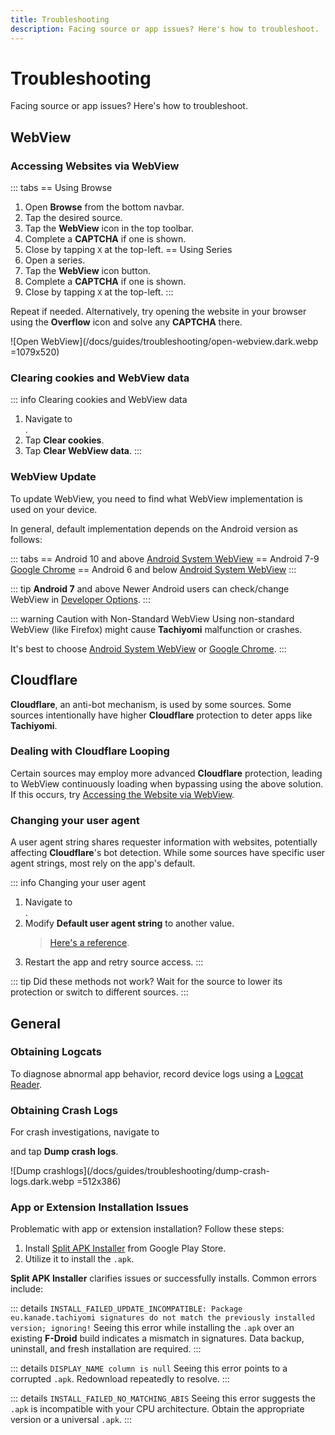 ```yaml
---
title: Troubleshooting
description: Facing source or app issues? Here's how to troubleshoot.
---
```


# Troubleshooting

Facing source or app issues?
Here's how to troubleshoot.

## WebView

### Accessing Websites via WebView

::: tabs
== Using Browse
1. Open **Browse** from the bottom navbar.
1. Tap the desired source.
1. Tap the **WebView** icon in the top toolbar.
1. Complete a **CAPTCHA** if one is shown.
1. Close by tapping `X` at the top-left.
== Using Series
1. Open a series.
1. Tap the **WebView** icon button.
1. Complete a **CAPTCHA** if one is shown.
1. Close by tapping `X` at the top-left.
:::

Repeat if needed.
Alternatively, try opening the website in your browser using the **Overflow** icon and solve any **CAPTCHA** there.

![Open WebView](/docs/guides/troubleshooting/open-webview.dark.webp =1079x520)

### Clearing cookies and WebView data
::: info Clearing cookies and WebView data
1. Navigate to <nav to="advanced" />.
1. Tap **Clear cookies**.
1. Tap **Clear WebView data**.
:::

### WebView Update
To update WebView, you need to find what WebView implementation is used on your device.

In general, default implementation depends on the Android version as follows:

::: tabs
== Android 10 and above
[Android System WebView](https://play.google.com/store/apps/details?id=com.google.android.webview)
== Android 7-9
[Google Chrome](https://play.google.com/store/apps/details?id=com.android.chrome)
== Android 6 and below
[Android System WebView](https://play.google.com/store/apps/details?id=com.google.android.webview)
:::

::: tip **Android 7** and above
Newer Android users can check/change WebView in [Developer Options](https://developer.android.com/studio/debug/dev-options).
:::

::: warning Caution with Non-Standard WebView
Using non-standard WebView (like Firefox) might cause **Tachiyomi** malfunction or crashes.

It's best to choose [Android System WebView](https://play.google.com/store/apps/details?id=com.google.android.webview) or [Google Chrome](https://play.google.com/store/apps/details?id=com.android.chrome).
:::

## Cloudflare

**Cloudflare**, an anti-bot mechanism, is used by some sources.
Some sources intentionally have higher **Cloudflare** protection to deter apps like **Tachiyomi**.

### Dealing with Cloudflare Looping
Certain sources may employ more advanced **Cloudflare** protection, leading to WebView continuously loading when bypassing using the above solution.
If this occurs, try [Accessing the Website via WebView](#accessing-websites-via-webview).

### Changing your user agent
A user agent string shares requester information with websites, potentially affecting **Cloudflare**'s bot detection.
While some sources have specific user agent strings, most rely on the app's default.

::: info Changing your user agent
1. Navigate to <nav to="advanced" />.
1. Modify **Default user agent string** to another value.
	> [Here's a reference](https://www.whatismybrowser.com/guides/the-latest-user-agent/).
1. Restart the app and retry source access.
:::

::: tip Did these methods not work?
Wait for the source to lower its protection or switch to different sources.
:::

## General

### Obtaining Logcats
To diagnose abnormal app behavior, record device logs using a [Logcat Reader](https://play.google.com/store/apps/details?id=com.dp.logcatapp).

### Obtaining Crash Logs
For crash investigations, navigate to <nav to="advanced" /> and tap **Dump crash logs**.

![Dump crashlogs](/docs/guides/troubleshooting/dump-crash-logs.dark.webp =512x386)

### App or Extension Installation Issues
Problematic with app or extension installation?
Follow these steps:

1. Install [Split APK Installer](https://play.google.com/store/apps/details?id=com.aefyr.sai) from Google Play Store.
1. Utilize it to install the `.apk`.

**Split APK Installer** clarifies issues or successfully installs.
Common errors include:

::: details `INSTALL_FAILED_UPDATE_INCOMPATIBLE: Package eu.kanade.tachiyomi signatures do not match the previously installed version; ignoring!`
Seeing this error while installing the `.apk` over an existing **F-Droid** build indicates a mismatch in signatures.
Data backup, uninstall, and fresh installation are required.
:::

::: details `DISPLAY_NAME column is null`
Seeing this error points to a corrupted `.apk`.
Redownload repeatedly to resolve.
:::

::: details `INSTALL_FAILED_NO_MATCHING_ABIS`
Seeing this error suggests the `.apk` is incompatible with your CPU architecture.
Obtain the appropriate version or a universal `.apk`.
:::

